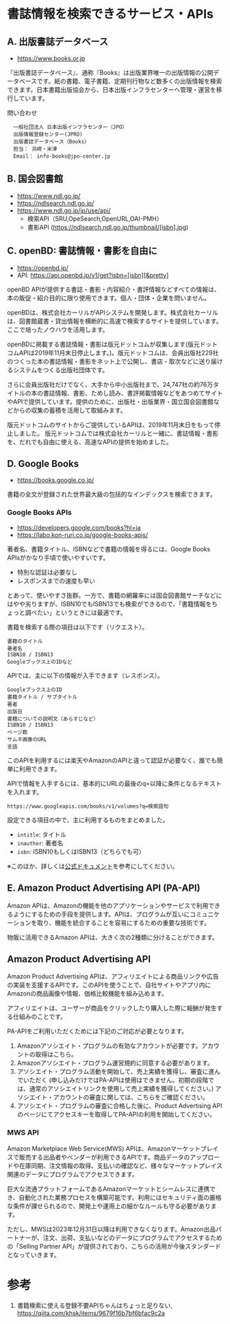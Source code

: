 # 書誌情報を検索できるサービス・APIs

## A. 出版書誌データベース

- https://www.books.or.jp

『出版書誌データベース』、通称『Books』は出版業界唯一の出版情報の公開データベースです。紙の書籍、電子書籍、定期刊行物など数多くの出版情報を検索できます。日本書籍出版協会から、日本出版インフラセンターへ管理・運営を移行しています。

問い合わせ
```
  一般社団法人 日本出版インフラセンター（JPO）
  出版情報登録センター(JPRO)
  出版書誌データベース（Books）
  担当： 浜崎・米津
  Email： info-books@jpo-center.jp
```

## B. 国会図書館

- https://www.ndl.go.jp/
- https://ndlsearch.ndl.go.jp/ 
- https://www.ndl.go.jp/jp/use/api/
  - 検索API（SRU,OpeSearch,OpenURL,OAI-PMH） 
  - 書影API (https://ndlsearch.ndl.go.jp/thumbnail/[isbn].jpg)

## C. openBD: 書誌情報・書影を自由に

- https://openbd.jp/
- API: https://api.openbd.jp/v1/get?isbn=[isbn][&pretty]

openBD APIが提供する書誌・書影・内容紹介・書評情報などすべての情報は、本の販促・紹介目的に限り使用できます。個人・団体・企業を問いません。 

openBDは、株式会社カーリルがAPIシステムを開発します。株式会社カーリルは、図書館蔵書・貸出情報を横断的に高速で検索するサイトを提供しています。ここで培ったノウハウを活用します。

openBDに掲載する書誌情報・書影は版元ドットコムが収集します(版元ドットコムAPIは2019年11月末日停止します。)。版元ドットコムは、会員出版社229社のつくった本の書誌情報・書影をネット上で公開し、書店・取次などに送り届けるシステムをつくる出版社団体です。

さらに会員出版社だけでなく、大手から中小出版社まで、24,747社の約76万タイトルの本の書誌情報、書影、ためし読み、書評掲載情報などをあつめてサイトやAPIで提供しています。提供のために、出版社・出版業界・国立国会図書館などからの収集の蓄積を活用して取組みます。

版元ドットコムのサイトからご提供しているAPIは、2019年11月末日をもって停止しました。
版元ドットコムでは株式会社カーリルと一緒に、書誌情報・書影を、だれでも自由に使える、高速なAPIの提供を始めました。

## D. Google Books

- https://books.google.co.jp/

書籍の全文が登録された世界最大級の包括的なインデックスを検索できます。

### Google Books APIs
- https://developers.google.com/books?hl=ja
- https://labo.kon-ruri.co.jp/google-books-apis/

著者名、書籍タイトル、ISBNなどで書籍の情報を得るには、Google Books APIsがかなり手頃で使いやすいです。

- 特別な認証は必要なし
- レスポンスまでの速度も早い

とあって、使いやすさ抜群。一方で、書籍の網羅率には国会図書館サーチなどにはやや劣りますが、ISBN10でもISBN13でも検索ができるので、「書籍情報をちょっと調べたい」というときには最適です。

書籍を検索する際の項目は以下です（リクエスト）。

```
書籍のタイトル
著者名
ISBN10 / ISBN13
Googleブックス上のIDなど
```

APIでは、主に以下の情報が入手できます（レスポンス）。

```
Googleブックス上のID
書籍タイトル / サブタイトル
著者
出版日
書籍についての説明文（あらすじなど）
ISBN10 / ISBN13
ページ数
サムネ画像のURL
言語
```

このAPIを利用するには楽天やAmazonのAPIと違って認証が必要なく、誰でも簡単に利用できます。

APIで情報を入手するには、基本的にURLの最後のq=以降に条件となるテキストを入れます。
```
https://www.googleapis.com/books/v1/volumes?q=検索語句
```

設定できる項目の中で、主に利用するものをまとめました。
- `intitle`: 	タイトル
- `inauthor`: 	著者名
- `isbn`:	ISBN10もしくはISBN13（どちらでも可）

※このほか、詳しくは[公式ドキュメント](https://developers.google.com/books)を参考にしてください。



## E. Amazon Product Advertising API (PA-API)

Amazon APIは、Amazonの機能を他のアプリケーションやサービスで利用できるようにするための手段を提供します。APIは、プログラムが互いにコミュニケーションを取り、機能を統合することを容易にするための重要な技術です。

物販に活用できるAmazon APIは、大きく次の2種類に分けることができます。

## Amazon Product Advertising API

Amazon Product Advertising APIは、アフィリエイトによる商品リンクや広告の実装を支援するAPIです。このAPIを使うことで、自社サイトやアプリ内にAmazonの商品画像や情報、価格比較機能を組み込めます。

アフィリエイトは、ユーザーが商品をクリックしたり購入した際に報酬が発生する仕組みのことです。

PA-APIをご利用いただくためには下記のご対応が必要となります。

1. Amazonアソシエイト・プログラムの有効なアカウントが必要です。アカウントの取得はこちら。
2. Amazonアソシエイト・プログラム運営規約に同意する必要があります。
3. アソシエイト・プログラム活動を開始して、売上実績を獲得し、審査に進んでいただく
(申し込みだけではPA-APIは使用はできません。初期の段階では、通常のアソシエイトリンクを使用して売上実績を獲得してください。)
アソシエイト・アカウントの審査に関しては、こちらをご確認ください。
4. アソシエイト・プログラムの審査に合格した後に、Product Advertising APIのページにてアクセスキーを取得してPA-APIの利用を開始してください。

### MWS API

Amazon Marketplace Web Service(MWS) APIは、Amazonマーケットプレイスで販売する出品者やベンダーが利用できるAPIです。商品データのアップロードや在庫同期、注文情報の取得、支払いの確認など、様々なマーケットプレイス関連のデータにプログラムでアクセスできます。

巨大な流通プラットフォームであるAmazonマーケットとシームレスに連携でき、自動化された業務プロセスを構築可能です。利用にはセキュリティ面の厳格な条件が課せられるので、開発上や運用上の細かなルールも守る必要があります。

ただし、MWSは2023年12月31日以降は利用できなくなります。Amazon出品パートナーが、注文、出荷、支払いなどのデータにプログラムでアクセスするための「Selling Partner API」が提供されており、こちらの活用が今後スタンダードとなっていきます。

# 参考
1. 書籍検索に使える登録不要APIちゃんはちょっと足りない, https://qiita.com/khsk/items/9679f16b7bf6bfac9c2a
